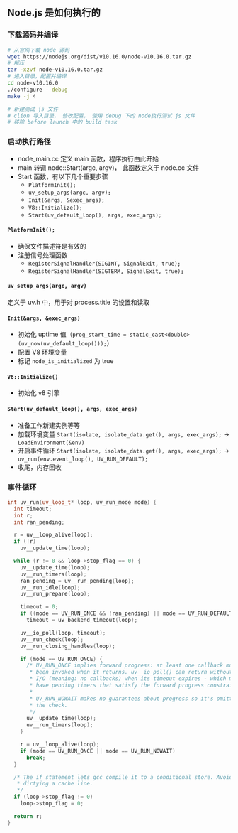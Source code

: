 ## Node.js 是如何执行的

### 下载源码并编译

```bash
# 从官网下载 node 源码
wget https://nodejs.org/dist/v10.16.0/node-v10.16.0.tar.gz
# 解压
tar -xzvf node-v10.16.0.tar.gz
# 进入目录，配置并编译
cd node-v10.16.0
./configure --debug 
make -j 4 

# 新建测试 js 文件
# clion 导入目录， 修改配置， 使用 debug 下的 node执行测试 js 文件
# 移除 before launch 中的 build task
```

### 启动执行路径

* node_main.cc 定义 main 函数，程序执行由此开始
* main 转调 node::Start(argc, argv)， 此函数定义于 node.cc 文件
* Start 函数，有以下几个重要步骤
	* `PlatformInit();` 
	* `uv_setup_args(argc, argv);`
	* `Init(&args, &exec_args);`
	* `V8::Initialize();`
	* `Start(uv_default_loop(), args, exec_args);`

#### `PlatformInit();` 
* 确保文件描述符是有效的
* 注册信号处理函数
	* `RegisterSignalHandler(SIGINT, SignalExit, true);`
	* `RegisterSignalHandler(SIGTERM, SignalExit, true);`  
	
#### `uv_setup_args(argc, argv)`
定义于 uv.h 中，用于对 process.title 的设置和读取

#### `Init(&args, &exec_args)`
* 初始化 uptime 值（`prog_start_time = static_cast<double>(uv_now(uv_default_loop()));`）
* 配置 V8 环境变量
* 标记 `node_is_initialized` 为 true

#### `V8::Initialize()`
* 初始化 v8 引擎

#### `Start(uv_default_loop(), args, exec_args)`
* 准备工作新建实例等等
* 加载环境变量 `Start(isolate, isolate_data.get(), args, exec_args);` -> `LoadEnvironment(&env)`
* 开启事件循环 `Start(isolate, isolate_data.get(), args, exec_args);` -> `uv_run(env.event_loop(), UV_RUN_DEFAULT);`
* 收尾，内存回收

	
### 事件循环
```c++
int uv_run(uv_loop_t* loop, uv_run_mode mode) {
  int timeout;
  int r;
  int ran_pending;

  r = uv__loop_alive(loop);
  if (!r)
    uv__update_time(loop);

  while (r != 0 && loop->stop_flag == 0) {
    uv__update_time(loop);
    uv__run_timers(loop);
    ran_pending = uv__run_pending(loop);
    uv__run_idle(loop);
    uv__run_prepare(loop);

    timeout = 0;
    if ((mode == UV_RUN_ONCE && !ran_pending) || mode == UV_RUN_DEFAULT)
      timeout = uv_backend_timeout(loop);

    uv__io_poll(loop, timeout);
    uv__run_check(loop);
    uv__run_closing_handles(loop);

    if (mode == UV_RUN_ONCE) {
      /* UV_RUN_ONCE implies forward progress: at least one callback must have
       * been invoked when it returns. uv__io_poll() can return without doing
       * I/O (meaning: no callbacks) when its timeout expires - which means we
       * have pending timers that satisfy the forward progress constraint.
       *
       * UV_RUN_NOWAIT makes no guarantees about progress so it's omitted from
       * the check.
       */
      uv__update_time(loop);
      uv__run_timers(loop);
    }

    r = uv__loop_alive(loop);
    if (mode == UV_RUN_ONCE || mode == UV_RUN_NOWAIT)
      break;
  }

  /* The if statement lets gcc compile it to a conditional store. Avoids
   * dirtying a cache line.
   */
  if (loop->stop_flag != 0)
    loop->stop_flag = 0;

  return r;
}
```
	
 
